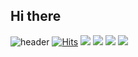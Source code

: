 ## Hi there

<!--
**yong-jae2396/yong-jae2396** is a ✨ _special_ ✨ repository because its `README.md` (this file) appears on your GitHub profile.

Here are some ideas to get you started:

- 🔭 I’m currently working on ...
- 🌱 I’m currently learning ...
- 👯 I’m looking to collaborate on ...
- 🤔 I’m looking for help with ...
- 💬 Ask me about ...
- 📫 How to reach me: ...
- 😄 Pronouns: ...
- ⚡ Fun fact: ...
-->
![header](https://capsule-render.vercel.app/api?type=Cylinder)
[![Hits](https://hits.seeyoufarm.com/api/count/incr/badge.svg?url=https%3A%2F%2Fgithub.com%2Fyong-jae2396&count_bg=%2365659E&title_bg=%23555555&icon=&icon_color=%23E7E7E7&title=hits&edge_flat=false)](https://hits.seeyoufarm.com)
<img src="https://img.shields.io/badge/HTML5-E34F26?style=or-the-badge-square&logo=HTML5&logoColor=white"/>
<img src="https://img.shields.io/badge/CSS3-1572B6?style=or-the-badge-square&logo=CSS3&logoColor=white"/>
<img src="https://img.shields.io/badge/JavaScript-F7DF1E?style=or-the-badge-square&logo=JavaScript&logoColor=white"/>
<img src="https://img.shields.io/badge/Pyton-3776AB?style=or-the-badge-square&logo=Python&logoColor=white"/>
